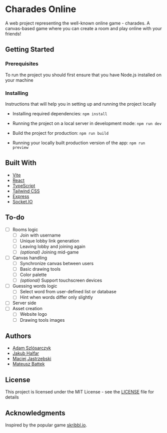 # Charades Online

A web project representing the well-known online game - charades. 
A canvas-based game where you can create a room and play online with your friends!

## Getting Started

### Prerequisites

To run the project you should first ensure that you have Node.js installed on your machine

### Installing

Instructions that will help you in setting up and running the project locally

- Installing required dependencies:
`npm install`

- Running the project on a local server in development mode:
`npm run dev`

- Build the project for production:
`npm run build`

- Running your locally built production version of the app:
`npm run preview`

## Built With

* [Vite](https://vitejs.dev/)
* [React](https://react.dev/)
* [TypeScript](https://www.typescriptlang.org/)
* [Tailwind CSS](https://tailwindcss.com/)
* [Express](https://expressjs.com/)
* [Socket.IO](https://socket.io/)

## To-do
* [ ] Rooms logic
    * [ ] Join with username
    * [ ] Unique lobby link generation
    * [ ] Leaving lobby and joining again
    * [ ] *(optional)* Joining mid-game
* [ ] Canvas handling
    * [ ] Synchronize canvas between users
    * [ ] Basic drawing tools
    * [ ] Color palette
    * [ ] *(optional)* Support touchscreen devices
* [ ] Guessing words logic
    * [ ] Select word from user-defined list or database
    * [ ] Hint when words differ only slightly
* [ ] Server side
* [ ] Asset creation
    * [ ] Website logo
    * [ ] Drawing tools images

## Authors
* [Adam Szlósarczyk](https://github.com/AdamSzL)
* [Jakub Halfar](https://github.com/Kubapatimat)
* [Maciej Jastrzębski](https://github.com/mJastrzebski6)
* [Mateusz Battek](https://github.com/MateuszBattek)

## License
This project is licensed under the MIT License - see the [LICENSE](./LICENSE) file for details

## Acknowledgments
Inspired by the popular game [skribbl.io](https://skribbl.io/).
